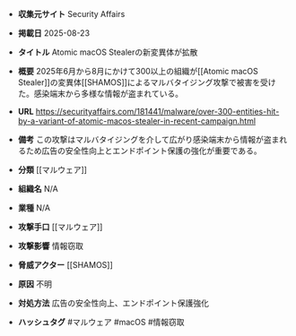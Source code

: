 - **収集元サイト**
Security Affairs

- **掲載日**
2025-08-23

- **タイトル**
Atomic macOS Stealerの新変異体が拡散

- **概要**
2025年6月から8月にかけて300以上の組織が[[Atomic macOS Stealer]]の変異体[[SHAMOS]]によるマルバタイジング攻撃で被害を受けた。感染端末から多様な情報が盗まれている。

- **URL**
https://securityaffairs.com/181441/malware/over-300-entities-hit-by-a-variant-of-atomic-macos-stealer-in-recent-campaign.html

- **備考**
この攻撃はマルバタイジングを介して広がり感染端末から情報が盗まれるため広告の安全性向上とエンドポイント保護の強化が重要である。

- **分類**
[[マルウェア]]

- **組織名**
N/A

- **業種**
N/A

- **攻撃手口**
[[マルウェア]]

- **攻撃影響**
情報窃取

- **脅威アクター**
[[SHAMOS]]

- **原因**
不明

- **対処方法**
広告の安全性向上、エンドポイント保護強化

- **ハッシュタグ**
#マルウェア #macOS #情報窃取
